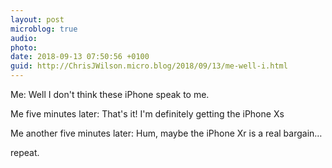 ```yaml
---
layout: post
microblog: true
audio: 
photo: 
date: 2018-09-13 07:50:56 +0100
guid: http://ChrisJWilson.micro.blog/2018/09/13/me-well-i.html
---
```

Me: Well I don't think these iPhone speak to me. 

Me five minutes later: That's it! I'm definitely getting the iPhone Xs

Me another five minutes later: Hum, maybe the iPhone Xr is a real bargain…

repeat. 
